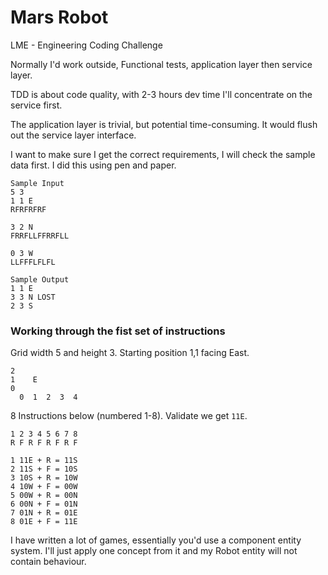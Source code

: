 # Mars Robot
LME - Engineering Coding Challenge

Normally I'd work outside, Functional tests, application layer then service layer.

TDD is about code quality, with 2-3 hours dev time I'll concentrate on the service first. 

The application layer is trivial, but potential time-consuming. It would flush out the service layer interface.

I want to make sure I get the correct requirements, I will check the sample data first. I did this using pen and paper.
```
Sample Input
5 3 
1 1 E
RFRFRFRF

3 2 N
FRRFLLFFRRFLL

0 3 W
LLFFFLFLFL

Sample Output
1 1 E
3 3 N LOST
2 3 S
```

### Working through the fist set of instructions
Grid width 5 and height 3.
Starting position 1,1 facing East.
```
2
1    E
0
  0  1  2  3  4
```

8 Instructions below (numbered 1-8). Validate we get `11E`. 
```
1 2 3 4 5 6 7 8
R F R F R F R F

1 11E + R = 11S
2 11S + F = 10S
3 10S + R = 10W
4 10W + F = 00W
5 00W + R = 00N
6 00N + F = 01N
7 01N + R = 01E
8 01E + F = 11E
```

I have written a lot of games, essentially you'd use a component entity system. I'll just apply one concept from it and my Robot entity will not contain behaviour.

